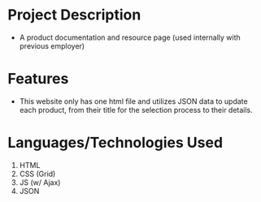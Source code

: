 # Project Description

* A product documentation and resource page (used internally with previous employer)

# Features

* This website only has one html file and utilizes JSON data to update each product, from their title for the selection process to their details.

# Languages/Technologies Used

1. HTML
2. CSS (Grid)
3. JS (w/ Ajax)
4. JSON
